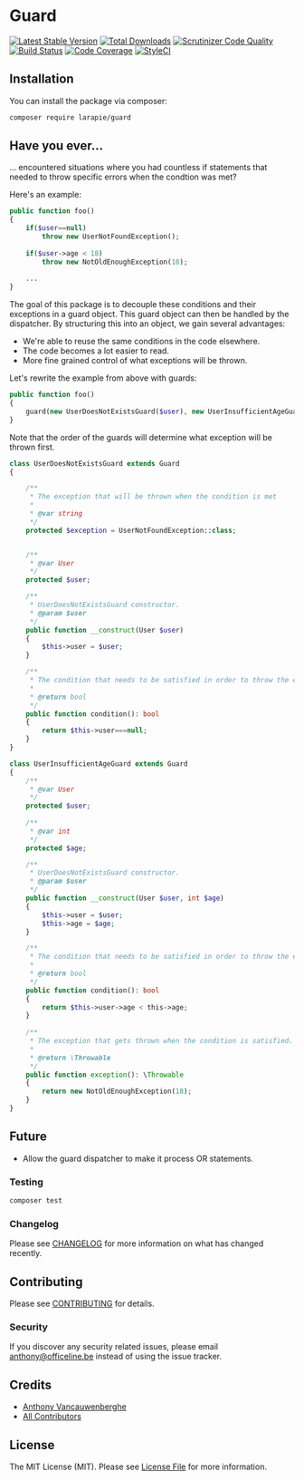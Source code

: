 # Guard
[![Latest Stable Version](https://poser.pugx.org/larapie/guard/v/stable)](https://packagist.org/packages/larapie/guard)
[![Total Downloads](https://poser.pugx.org/larapie/guard/downloads)](https://packagist.org/packages/larapie/guard)
[![Scrutinizer Code Quality](https://scrutinizer-ci.com/g/larapie/guard/badges/quality-score.png?b=master)](https://scrutinizer-ci.com/g/larapie/guard/?branch=master)
[![Build Status](https://travis-ci.org/larapie/guard.svg?branch=master)](https://travis-ci.org/larapie/guard)
[![Code Coverage](https://scrutinizer-ci.com/g/larapie/guard/badges/coverage.png?b=master)](https://scrutinizer-ci.com/g/larapie/guard/?branch=master)
[![StyleCI](https://github.styleci.io/repos/178550231/shield?branch=master)](https://github.styleci.io/repos/178550231)

## Installation

You can install the package via composer:

```bash
composer require larapie/guard
```

## Have you ever…

… encountered situations where you had countless if statements that needed to throw specific errors when the condtion was met?

Here's an example:

```php
public function foo()
{
    if($user==null)
        throw new UserNotFoundException();
        
    if($user->age < 18)
        throw new NotOldEnoughException(18);
        
    ...
}
```

The goal of this package is to decouple these conditions and their exceptions in a guard object. This guard object can then be handled by the dispatcher.
By structuring this into an object, we gain several advantages:

- We're able to reuse the same conditions in the code elsewhere.
- The code becomes a lot easier to read.
- More fine grained control of what exceptions will be thrown.

Let's rewrite the example from above with guards:

```php
public function foo()
{
    guard(new UserDoesNotExistsGuard($user), new UserInsufficientAgeGuard($user, 18));
}
```

Note that the order of the guards will determine what exception will be thrown first.

```php
class UserDoesNotExistsGuard extends Guard
{

    /**
     * The exception that will be thrown when the condition is met
     *
     * @var string
     */
    protected $exception = UserNotFoundException::class;


    /**
     * @var User
     */
    protected $user;

    /**
     * UserDoesNotExistsGuard constructor.
     * @param $user
     */
    public function __construct(User $user)
    {
        $this->user = $user;
    }

    /**
     * The condition that needs to be satisfied in order to throw the exception.
     *
     * @return bool
     */
    public function condition(): bool
    {
        return $this->user===null;
    }
}
```

```php
class UserInsufficientAgeGuard extends Guard
{
    /**
     * @var User
     */
    protected $user;
    
    /**
     * @var int
     */
    protected $age;    

    /**
     * UserDoesNotExistsGuard constructor.
     * @param $user
     */
    public function __construct(User $user, int $age)
    {
        $this->user = $user;
        $this->age = $age;
    }

    /**
     * The condition that needs to be satisfied in order to throw the exception.
     *
     * @return bool
     */
    public function condition(): bool
    {
        return $this->user->age < this->age;
    }
    
    /**
     * The exception that gets thrown when the condition is satisfied.
     *
     * @return \Throwable
     */
    public function exception(): \Throwable
    {
        return new NotOldEnoughException(18);
    }    
}
```

## Future

- Allow the guard dispatcher to make it process OR statements.

### Testing

``` bash
composer test
```

### Changelog

Please see [CHANGELOG](CHANGELOG.md) for more information on what has changed recently.

## Contributing

Please see [CONTRIBUTING](CONTRIBUTING.md) for details.

### Security

If you discover any security related issues, please email anthony@officeline.be instead of using the issue tracker.

## Credits

- [Anthony Vancauwenberghe](https://github.com/larapie)
- [All Contributors](../../contributors)

## License

The MIT License (MIT). Please see [License File](LICENSE.md) for more information.
